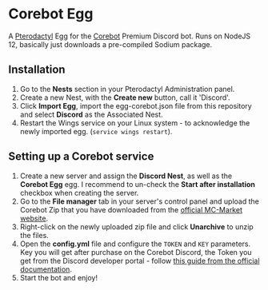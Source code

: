 # Corebot Egg

A [Pterodactyl](https://pterodactyl.io/) Egg for the [Corebot](https://www.mc-market.org/resources/8501/) Premium Discord bot. Runs on NodeJS 12, basically just downloads a pre-compiled Sodium package.  

## Installation

1. Go to the **Nests** section in your Pterodactyl Administration panel.
2. Create a new Nest, with the **Create new** button, call it 'Discord'.
3. Click **Import Egg**, import the egg-corebot.json file from this repository and select **Discord** as the Associated Nest.
4. Restart the Wings service on your Linux system - to acknowledge the newly imported egg. (`service wings restart`).

## Setting up a Corebot service

1. Create a new server and assign the **Discord Nest**, as well as the **Corebot Egg** egg. I recommend to un-check the **Start after installation** checkbox when creating the server.
2. Go to the **File manager** tab in your server's control panel and upload the Corebot Zip that you have downloaded from the [official MC-Market website](https://www.mc-market.org/resources/8501/).
3. Right-click on the newly uploaded zip file and click **Unarchive** to unzip the files.
4. Open the **config.yml** file and configure the `TOKEN` and `KEY` parameters. Key you will get after purchase on the Corebot Discord, the Token you get from the Discord developer portal - follow [this guide from the official documentation](https://docs.corebot.dev/en/Setup/Pre-Installation).
5. Start the bot and enjoy!